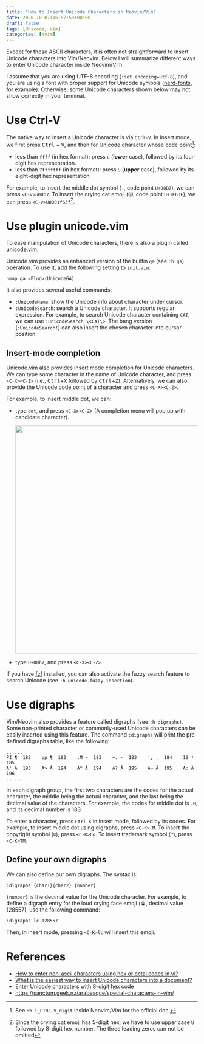 ```yaml
---
title: "How to Insert Unicode Characters in Neovim/Vim"
date: 2020-10-07T16:57:53+08:00
draft: false
tags: [Unicode, Vim]
categories: [Nvim]
---
```


Except for those ASCII characters, it is often not straightforward to insert
Unicode characters into Vim/Neovim. Below I will summarize different ways to
enter Unicode character inside Neovim/Vim.

<!--more-->

I assume that you are using UTF-8 encoding (`:set encoding=utf-8`), and you are
using a font with proper support for Unicode symbols
([nerd-fonts](https://github.com/ryanoasis/nerd-fonts), for example).
Otherwise, some Unicode characters shown below may not show correctly in your
terminal.

# Use Ctrl-V

The native way to insert a Unicode character is via `Ctrl-V`. In insert mode,
we first press <kbd>Ctrl</kbd> + <kbd>V</kbd>, and then for Unicode character
whose code point[^1]:

+ less than `ffff` (in hex format): press `u` (**lower** case), followed by its four-digit hex representation.
+ less than `7fffffff` (in hex format): press `U` (**upper** case), followed by its eight-digit hex representation.

For example, to insert the middle dot symbol (`·`, code point `U+00B7`), we can
press `<C-v>u00b7`. To insert the crying cat emoji (`😿`, code point `U+1F63F`),
we can press `<C-v>U0001f63f`[^2].

# Use plugin unicode.vim

To ease manipulation of Unicode characters, there is also a plugin called
[unicode.vim](https://github.com/chrisbra/unicode.vim).

Unicode.vim provides an enhanced version of the builtin `ga` (see `:h ga`)
operation. To use it, add the following setting to `init.vim`:

```vim
nmap ga <Plug>(UnicodeGA)
```

It also provides several useful commands:

+ `:UnicodeName`: show the Unicode info about character under cursor.
+ `:UnicodeSearch`: search a Unicode character. It supports regular expression.
For example, to search Unicode character containing `CAT`, we can use
`:UnicodeSearch \<CAT\>`. The bang version (`:UnicodeSearch!`) can also insert
the chosen character into cursor position.

## Insert-mode completion

Unicode.vim also provides insert mode completion for Unicode characters. We can
type some character in the name of Unicode character, and press `<C-X><C-Z>`
(i.e., <kbd>Ctrl</kbd>+<kbd>X</kbd> followed by <kbd>Ctrl</kbd>+<kbd>Z</kbd>).
Alternatively, we can also provide the Unicode code point of a character and
press `<C-X><C-Z>`.

For example, to insert middle dot, we can:

+ type `dot`, and press `<C-X><C-Z>` (A completion menu will pop up with candidate character).
    <p align="center">
    <img src="https://blog-resource-1257868508.file.myqcloud.com/20201007223300.jpg" width="600">
    </p>

+ type `U+00b7`, and press `<C-X><C-Z>`.

If you have [fzf](https://github.com/junegunn/fzf) installed, you can also
activate the fuzzy search feature to search Unicode (see `:h
unicode-fuzzy-insertion`).

# Use digraphs

Vim/Neovim also provides a feature called digraphs (see `:h digraphs`). Some
non-printed character or commonly-used Unicode characters can be easily
inserted using this feature. The command `:digraphs` will print the pre-defined
digraphs table, like the following:

```
......
PI ¶  182    pp ¶  182    .M ·  183    ~. ·  183    ', ¸  184    1S ¹  185
A' Á  193    A> Â  194    A^ Â  194    A? Ã  195    A~ Ã  195    A: Ä  196
......
```

In each digraph group, the first two characters are the codes for the actual
character, the middle being the actual character, and the last being the
decimal value of the characters. For example, the codes for middle dot is `.M`,
and its decimal number is 183.

To enter a character, press `Ctrl-K` in insert mode, followed by its codes. For
example, to insert middle dot using digraphs, press `<C-K>.M`. To insert the
copyright symbol (`©`), press `<C-K>Co`. To insert trademark symbol (`™`),
press `<C-K>TM`.

## Define your own digraphs

We can also define our own digraphs. The syntax is:

```vim
:digraphs {char1}{char2} {number}
```

`{number}` is the decimal value for the Unicode character. For example, to define a digraph entry
for the loud crying face emoji (`😭`, decimal value 128557), use the following command:

```vim
:digraphs lc 128557
```

Then, in insert mode, pressing `<C-K>lc` will insert this emoji.

# References

+ [How to enter non-ascii characters using hex or octal codes in vi?](https://unix.stackexchange.com/q/61118/221410)
+ [What is the easiest way to insert Unicode characters into a document?](https://vi.stackexchange.com/q/2254/15292)
+ [Enter Unicode characters with 8-digit hex code](https://stackoverflow.com/q/9119649/6064933)
+ https://sanctum.geek.nz/arabesque/special-characters-in-vim/

[^1]: See `:h i_CTRL-V_digit` inside Neovim/Vim for the official doc.
[^2]: Since the crying cat emoji has 5-digit hex, we have to use upper case `U` followed by 8-digit hex number. The three leading zeros can not be omitted
